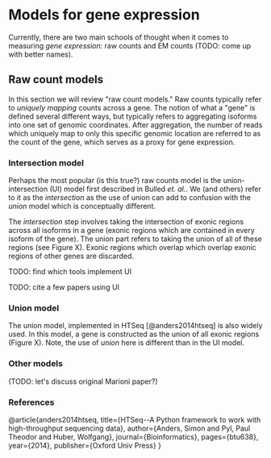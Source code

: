 # Models for gene expression

Currently, there are two main schools of thought when it comes to measuring
_gene expression_: raw counts and EM counts (TODO: come up with better names).

## Raw count models

In this section we will review "raw count models." Raw counts typically refer
to _uniquely mapping_ counts across a gene. The notion of what a "gene" is
defined several different ways, but typically refers to aggregating isoforms
into one set of genomic coordinates. After aggregation, the number of reads
which uniquely map to only this specific genomic location are referred to as
the count of the gene, which serves as a proxy for gene expression.


### Intersection model

Perhaps the most popular (is this true?) raw counts model is the
union-intersection (UI) model first described in Bulled _et. al._. We (and
others) refer to
it as the _intersection_ as the use of union can add to confusion with the
_union_ model which is conceptually different.

The _intersection_ step involves taking the intersection of exonic regions
across all isoforms in a gene (exonic regions which are contained in every
isoform of the gene). The union part refers to taking the union of all of these
regions (see Figure X). Exonic regions which overlap which overlap exonic
regions of other genes are discarded.

TODO: find which tools implement UI

TODO: cite a few papers using UI

### Union model

The union model, implemented in HTSeq [@anders2014htseq] is also widely used. In this
model, a gene is constructed as the union of all exonic regions (Figure X).
Note, the use of _union_ here is different than in the UI model.

### Other models

(TODO: let's discuss original Marioni paper?)

### References

@article{anders2014htseq,
  title={HTSeq--A Python framework to work with high-throughput sequencing data},
  author={Anders, Simon and Pyl, Paul Theodor and Huber, Wolfgang},
  journal={Bioinformatics},
  pages={btu638},
  year={2014},
  publisher={Oxford Univ Press}
}
